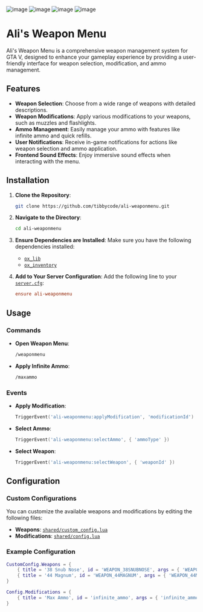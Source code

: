 ![image](https://github.com/user-attachments/assets/979c0cc7-800a-4720-9b90-7659218b04e0)
![image](https://github.com/user-attachments/assets/d155d9b9-79df-4723-9622-064bfba204ff)
![image](https://github.com/user-attachments/assets/8b546126-4ee8-4f2d-8bdd-737d4d2e0627)
![image](https://github.com/user-attachments/assets/b166a8b3-ce2d-4820-8b9c-6eaedefe3be2)

# Ali's Weapon Menu

Ali's Weapon Menu is a comprehensive weapon management system for GTA V, designed to enhance your gameplay experience by providing a user-friendly interface for weapon selection, modification, and ammo management.

## Features

- **Weapon Selection**: Choose from a wide range of weapons with detailed descriptions.
- **Weapon Modifications**: Apply various modifications to your weapons, such as muzzles and flashlights.
- **Ammo Management**: Easily manage your ammo with features like infinite ammo and quick refills.
- **User Notifications**: Receive in-game notifications for actions like weapon selection and ammo application.
- **Frontend Sound Effects**: Enjoy immersive sound effects when interacting with the menu.

## Installation

1. **Clone the Repository**:
   ```sh
   git clone https://github.com/tibbycode/ali-weaponmenu.git
   ```

2. **Navigate to the Directory**:
   ```sh
   cd ali-weaponmenu
   ```

3. **Ensure Dependencies are Installed**:
   Make sure you have the following dependencies installed:
   - [`ox_lib`](command:_github.copilot.openSymbolFromReferences?%5B%22%22%2C%5B%7B%22uri%22%3A%7B%22%24mid%22%3A1%2C%22fsPath%22%3A%22d%3A%5C%5CServers%5C%5Cend-of-days%5C%5CtxData%5C%5CQboxLeanPack_9B6930.base%5C%5Cresources%5C%5C%5Bfaraway%5D%5C%5Cali-weaponmenu%5C%5Cfxmanifest.lua%22%2C%22_sep%22%3A1%2C%22external%22%3A%22file%3A%2F%2F%2Fd%253A%2FServers%2Fend-of-days%2FtxData%2FQboxLeanPack_9B6930.base%2Fresources%2F%255Bfaraway%255D%2Fali-weaponmenu%2Ffxmanifest.lua%22%2C%22path%22%3A%22%2Fd%3A%2FServers%2Fend-of-days%2FtxData%2FQboxLeanPack_9B6930.base%2Fresources%2F%5Bfaraway%5D%2Fali-weaponmenu%2Ffxmanifest.lua%22%2C%22scheme%22%3A%22file%22%7D%2C%22pos%22%3A%7B%22line%22%3A9%2C%22character%22%3A6%7D%7D%5D%5D "Go to definition")
   - [`ox_inventory`](command:_github.copilot.openSymbolFromReferences?%5B%22%22%2C%5B%7B%22uri%22%3A%7B%22%24mid%22%3A1%2C%22fsPath%22%3A%22d%3A%5C%5CServers%5C%5Cend-of-days%5C%5CtxData%5C%5CQboxLeanPack_9B6930.base%5C%5Cresources%5C%5C%5Bfaraway%5D%5C%5Cali-weaponmenu%5C%5Cfxmanifest.lua%22%2C%22_sep%22%3A1%2C%22external%22%3A%22file%3A%2F%2F%2Fd%253A%2FServers%2Fend-of-days%2FtxData%2FQboxLeanPack_9B6930.base%2Fresources%2F%255Bfaraway%255D%2Fali-weaponmenu%2Ffxmanifest.lua%22%2C%22path%22%3A%22%2Fd%3A%2FServers%2Fend-of-days%2FtxData%2FQboxLeanPack_9B6930.base%2Fresources%2F%5Bfaraway%5D%2Fali-weaponmenu%2Ffxmanifest.lua%22%2C%22scheme%22%3A%22file%22%7D%2C%22pos%22%3A%7B%22line%22%3A23%2C%22character%22%3A5%7D%7D%2C%7B%22uri%22%3A%7B%22%24mid%22%3A1%2C%22fsPath%22%3A%22d%3A%5C%5CServers%5C%5Cend-of-days%5C%5CtxData%5C%5CQboxLeanPack_9B6930.base%5C%5Cresources%5C%5C%5Bfaraway%5D%5C%5Cali-weaponmenu%5C%5Cserver%5C%5Cserver.lua%22%2C%22_sep%22%3A1%2C%22external%22%3A%22file%3A%2F%2F%2Fd%253A%2FServers%2Fend-of-days%2FtxData%2FQboxLeanPack_9B6930.base%2Fresources%2F%255Bfaraway%255D%2Fali-weaponmenu%2Fserver%2Fserver.lua%22%2C%22path%22%3A%22%2FD%3A%2FServers%2Fend-of-days%2FtxData%2FQboxLeanPack_9B6930.base%2Fresources%2F%5Bfaraway%5D%2Fali-weaponmenu%2Fserver%2Fserver.lua%22%2C%22scheme%22%3A%22file%22%7D%2C%22pos%22%3A%7B%22line%22%3A102%2C%22character%22%3A44%7D%7D%5D%5D "Go to definition")

4. **Add to Your Server Configuration**:
   Add the following line to your [`server.cfg`](command:_github.copilot.openSymbolFromReferences?%5B%22%22%2C%5B%7B%22uri%22%3A%7B%22%24mid%22%3A1%2C%22fsPath%22%3A%22d%3A%5C%5CServers%5C%5Cend-of-days%5C%5CtxData%5C%5CQboxLeanPack_9B6930.base%5C%5Cresources%5C%5C%5Bfaraway%5D%5C%5Cali-weaponmenu%5C%5Cfxmanifest.lua%22%2C%22_sep%22%3A1%2C%22external%22%3A%22file%3A%2F%2F%2Fd%253A%2FServers%2Fend-of-days%2FtxData%2FQboxLeanPack_9B6930.base%2Fresources%2F%255Bfaraway%255D%2Fali-weaponmenu%2Ffxmanifest.lua%22%2C%22path%22%3A%22%2Fd%3A%2FServers%2Fend-of-days%2FtxData%2FQboxLeanPack_9B6930.base%2Fresources%2F%5Bfaraway%5D%2Fali-weaponmenu%2Ffxmanifest.lua%22%2C%22scheme%22%3A%22file%22%7D%2C%22pos%22%3A%7B%22line%22%3A17%2C%22character%22%3A0%7D%7D%5D%5D "Go to definition"):
   ```cfg
   ensure ali-weaponmenu
   ```

## Usage

### Commands

- **Open Weapon Menu**:
  ```sh
  /weaponmenu
  ```

- **Apply Infinite Ammo**:
  ```sh
  /maxammo
  ```

### Events

- **Apply Modification**:
  ```lua
  TriggerEvent('ali-weaponmenu:applyModification', 'modificationId')
  ```

- **Select Ammo**:
  ```lua
  TriggerEvent('ali-weaponmenu:selectAmmo', { 'ammoType' })
  ```

- **Select Weapon**:
  ```lua
  TriggerEvent('ali-weaponmenu:selectWeapon', { 'weaponId' })
  ```

## Configuration

### Custom Configurations

You can customize the available weapons and modifications by editing the following files:

- **Weapons**: [`shared/custom_config.lua`](command:_github.copilot.openRelativePath?%5B%7B%22scheme%22%3A%22file%22%2C%22authority%22%3A%22%22%2C%22path%22%3A%22%2Fd%3A%2FServers%2Fend-of-days%2FtxData%2FQboxLeanPack_9B6930.base%2Fresources%2F%5Bfaraway%5D%2Fali-weaponmenu%2Fshared%2Fcustom_config.lua%22%2C%22query%22%3A%22%22%2C%22fragment%22%3A%22%22%7D%5D "d:\Servers\end-of-days\txData\QboxLeanPack_9B6930.base\resources\[faraway]\ali-weaponmenu\shared\custom_config.lua")
- **Modifications**: [`shared/config.lua`](command:_github.copilot.openRelativePath?%5B%7B%22scheme%22%3A%22file%22%2C%22authority%22%3A%22%22%2C%22path%22%3A%22%2Fd%3A%2FServers%2Fend-of-days%2FtxData%2FQboxLeanPack_9B6930.base%2Fresources%2F%5Bfaraway%5D%2Fali-weaponmenu%2Fshared%2Fconfig.lua%22%2C%22query%22%3A%22%22%2C%22fragment%22%3A%22%22%7D%5D "d:\Servers\end-of-days\txData\QboxLeanPack_9B6930.base\resources\[faraway]\ali-weaponmenu\shared\config.lua")

### Example Configuration

```lua
CustomConfig.Weapons = {
    { title = '38 Snub Nose', id = 'WEAPON_38SNUBNOSE', args = { 'WEAPON_38SNUBNOSE' }, description = 'Uses: 9mm' },
    { title = '44 Magnum', id = 'WEAPON_44MAGNUM', args = { 'WEAPON_44MAGNUM' }, description = 'Uses: 9mm' }
}

Config.Modifications = {
    { title = 'Max Ammo', id = 'infinite_ammo', args = { 'infinite_ammo' }, icon = 'fas fa-bullseye', description = 'Apply infinite ammo to the weapon you are currently holding.' }
}
```
